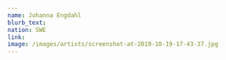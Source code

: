 ```yaml
---
name: Johanna Engdahl
blurb_text:
nation: SWE
link:
image: /images/artists/screenshot-at-2019-10-19-17-43-37.jpg
---
```

